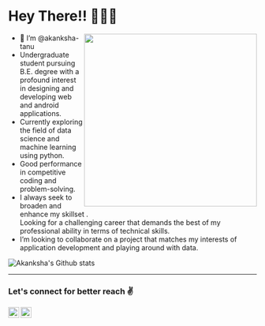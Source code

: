 

# Hey There!! 🙋🏻‍♀️
<div>
<img align = "right"  width = "350"  src="https://miro.medium.com/max/875/0*K2WLMTExLyida7OR.gif" >
<p align="left"> 
<ul>
  <li>👋 I’m @akanksha-tanu</li>
  <li>Undergraduate student pursuing B.E. degree with a profound interest in designing and developing web and android applications. </li>
  <li>Currently exploring the field of data science and machine learning using python.</li>
  <li>Good performance in competitive coding and problem-solving.</li>
  <li>I always seek to broaden and enhance my skillset . </br>
Looking for a challenging career that demands the best of my professional ability in terms of technical skills.</li>
  <li>I’m looking to collaborate on a project that matches my interests of application development and playing around with data.</li>
</ul>

</p>

</div>

<!---
# Languages and tools
👸 Languages and Tools:<p align="center"></p>
      <p align="center">
        <code><a href="https://www.python.org/" target="_blank"><img height="45" src="https://www.vectorlogo.zone/logos/python/python-ar21.svg"></a></code> 
         <code><a href="https://git-scm.com/" target="_blank"><img height="45" src="https://seeklogo.com/images/C/c-logo-672525892C-seeklogo.com.png"></a></code>
         <code><img width="4%" src="https://upload.wikimedia.org/wikipedia/commons/1/18/ISO_C%2B%2B_Logo.svg"></code>
         <code><a href="https://www.tensorflow.org/" target="_blank"><img height="45" src="https://www.vectorlogo.zone/logos/tensorflow/tensorflow-ar21.svg"></a></code> 
        <code><a href="https://jupyter.org/" target="_blank"><img height="45" src="https://www.vectorlogo.zone/logos/jupyter/jupyter-ar21.svg"></a></code>
        <code><a href="https://numpy.org/" target="_blank"><img height="45" src="https://www.vectorlogo.zone/logos/numpy/numpy-ar21.svg"></a></code>
        <code><a href="https://pandas.pydata.org/" target="_blank"><img height="45" src="https://upload.wikimedia.org/wikipedia/commons/e/ed/Pandas_logo.svg"></a></code>
        <code><a href="https://matplotlib.org/" target="_blank"><img height="45" src="https://upload.wikimedia.org/wikipedia/commons/8/84/Matplotlib_icon.svg"></a></code>       
        <code><a href="https://docs.github.com/en" target="_blank"><img height="45" src="https://www.vectorlogo.zone/logos/git-scm/git-scm-ar21.svg"></a></code>
        <code><a href="https://docs.github.com/en" target="_blank"><img height="45" src="https://www.vectorlogo.zone/logos/github/github-ar21.svg"></a></code>
        <img src="https://cdn1.vectorstock.com/i/1000x1000/77/30/sql-database-icon-logo-design-ui-or-ux-app-vector-17507730.jpg" width="50"/>        
      </p>
    </p>
  --->
  
<!-- ### NOTE : -->

<!-- Top languages does not indicate my skill level , rather it's an indication by github metric of which languages I have the most code on github. -->

<!-- [![Akanksha's github stats](https://github-readme-stats.vercel.app/api?username=akanksha-tanu)](https://github.com/akanksha-tanu/github-readme-stats)   -->

![Akanksha's Github stats](https://github-readme-stats.vercel.app/api?username=akanksha-tanu&count_private=true&show_icons=true&theme=light&hide_border=true)


------------------
### Let's connect for better reach ✌
[<img align="left" alt="LinkedIn" width="22px" src="https://cdn.jsdelivr.net/npm/simple-icons@v3/icons/linkedin.svg" />][linkedin]
[<img align="left" alt="Instagram" width="22px" src="https://cdn.jsdelivr.net/npm/simple-icons@v3/icons/instagram.svg" />][instagram]


[instagram]: https://www.instagram.com/akanksha_tanu/
[linkedin]: https://www.linkedin.com/in/akankshatanu/

<!-- [![Top Languages](https://github-readme-stats.vercel.app/api/top-langs/?username=akanksha-tanu)](https://github.com/akanksha-tanu/github-readme-stats)  -->



<!---
akanksha-tanu/akanksha-tanu is a ✨ special ✨ repository because its `README.md` (this file) appears on your GitHub profile.
You can click the Preview link to take a look at your changes.
--->
